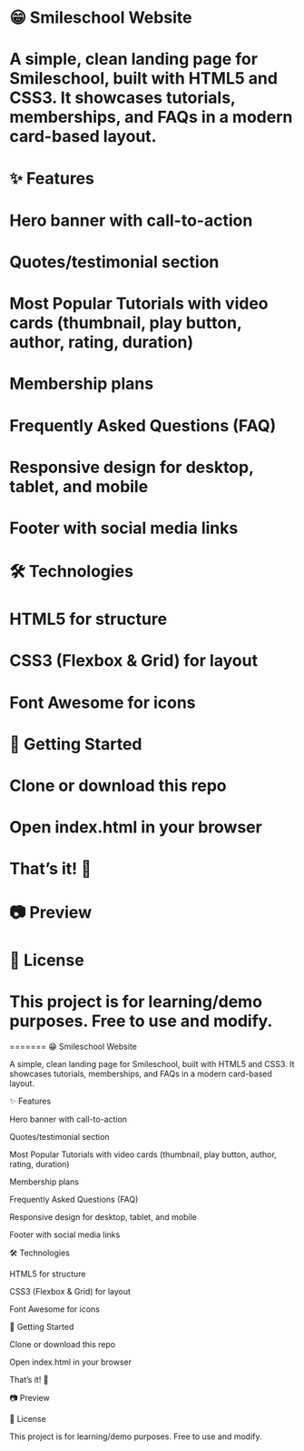 
# 😁 Smileschool Website

# 

# A simple, clean landing page for Smileschool, built with HTML5 and CSS3. It showcases tutorials, memberships, and FAQs in a modern card-based layout.

# 

# ✨ Features

# 

# Hero banner with call-to-action

# 

# Quotes/testimonial section

# 

# Most Popular Tutorials with video cards (thumbnail, play button, author, rating, duration)

# 

# Membership plans

# 

# Frequently Asked Questions (FAQ)

# 

# Responsive design for desktop, tablet, and mobile

# 

# Footer with social media links

# 

# 🛠️ Technologies

# 

# HTML5 for structure

# 

# CSS3 (Flexbox \& Grid) for layout

# 

# Font Awesome for icons

# 

# 🚀 Getting Started

# 

# Clone or download this repo

# 

# Open index.html in your browser

# 

# That’s it! 🎉

# 

# 📷 Preview

# 

# 📄 License

# 

# This project is for learning/demo purposes. Free to use and modify.

=======
😁 Smileschool Website

A simple, clean landing page for Smileschool, built with HTML5 and CSS3.
It showcases tutorials, memberships, and FAQs in a modern card-based layout.


✨ Features

Hero banner with call-to-action

Quotes/testimonial section

Most Popular Tutorials with video cards (thumbnail, play button, author, rating, duration)

Membership plans

Frequently Asked Questions (FAQ)

Responsive design for desktop, tablet, and mobile

Footer with social media links


🛠️ Technologies

HTML5 for structure

CSS3 (Flexbox & Grid) for layout

Font Awesome
 for icons
 

🚀 Getting Started

Clone or download this repo

Open index.html in your browser


That’s it! 🎉

📷 Preview

📄 License

This project is for learning/demo purposes. Free to use and modify.

